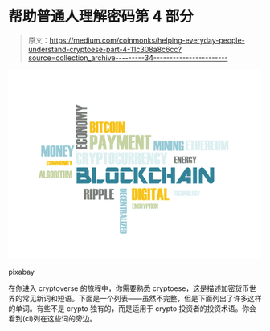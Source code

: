 # 帮助普通人理解密码第 4 部分

> 原文：<https://medium.com/coinmonks/helping-everyday-people-understand-cryptoese-part-4-11c308a8c6cc?source=collection_archive---------34----------------------->

![](img/c180aed4e23b9a99d90280c4e2c8f63c.png)

pixabay

在你进入 cryptoverse 的旅程中，你需要熟悉 cryptoese，这是描述加密货币世界的常见新词和短语。下面是一个列表——虽然不完整，但是下面列出了许多这样的单词。有些不是 crypto 独有的，而是适用于 crypto 投资者的投资术语。你会看到(ci)列在这些词的旁边。